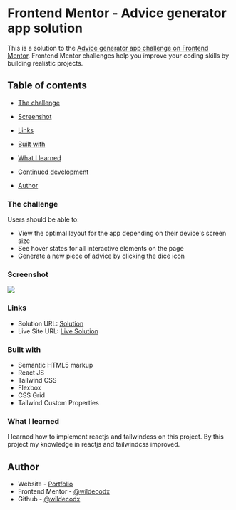 # Frontend Mentor - Advice generator app solution

This is a solution to the [Advice generator app challenge on Frontend Mentor](https://www.frontendmentor.io/challenges/advice-generator-app-QdUG-13db). Frontend Mentor challenges help you improve your coding skills by building realistic projects.

## Table of contents

- [The challenge](#the-challenge)
- [Screenshot](#screenshot)
- [Links](#links)

- [Built with](#built-with)
- [What I learned](#what-i-learned)
- [Continued development](#continued-development)

- [Author](#author)

### The challenge

Users should be able to:

- View the optimal layout for the app depending on their device's screen size
- See hover states for all interactive elements on the page
- Generate a new piece of advice by clicking the dice icon

### Screenshot

![](./generator-ss.png)

### Links

- Solution URL: [Solution](https://www.frontendmentor.io/solutions/advice-generator-Y7bfA8gKCp)
- Live Site URL: [Live Solution](https://advice-generator-fem-seven.vercel.app/)

### Built with

- Semantic HTML5 markup
- React JS
- Tailwind CSS
- Flexbox
- CSS Grid
- Tailwind Custom Properties

### What I learned

I learned how to implement reactjs and tailwindcss on this project. By this project my knowledge in reactjs and tailwindcss improved.

## Author

- Website - [Portfolio](https://wildecodx.me)
- Frontend Mentor - [@wildecodx](https://www.frontendmentor.io/profile/wildecodx)
- Github - [@wildecodx](https://github.com/wildecodx)
